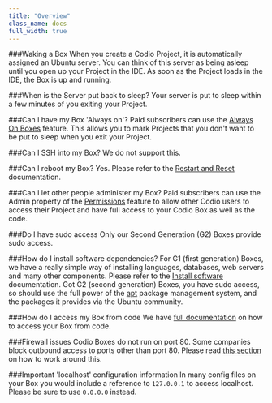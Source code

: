 ```yaml
---
title: "Overview"
class_name: docs
full_width: true
---
```


###Waking a Box
When you create a Codio Project, it is automatically assigned an Ubuntu server. You can think of this server as being asleep until you open up your Project in the IDE. As soon as the Project loads in the IDE, the Box is up and running.

###When is the Server put back to sleep?
Your server is put to sleep within a few minutes of you exiting your Project.

###Can I have my Box 'Always on'?
Paid subscribers can use the [Always On Boxes](/docs/ide/boxes/always-on/) feature. This allows you to mark Projects that you don't want to be put to sleep when you exit your Project.

###Can I SSH into my Box?
We do not support this.

###Can I reboot my Box?
Yes. Please refer to the [Restart and Reset](/docs/ide/boxes/restart-reset/) documentation.

###Can I let other people administer my Box?
Paid subscribers can use the Admin property of the [Permissions](/docs/ide/customization/permissions) feature to allow other Codio users to access their Project and have full access to your Codio Box as well as the code.

###Do I have sudo access
Only our Second Generation (G2) Boxes provide sudo access.

###How do I install software dependencies?
For G1 (first generation) Boxes, we have a really simple way of installing languages, databases, web servers and many other components. Please refer to the [Install software](/docs/ide/boxes/installsw/) documentation. Got G2 (second generation) Boxes, you have sudo access, so should use the full power of the [apt](https://help.ubuntu.com/community/AptGet/Howto) package management system, and the packages it provides via the Ubuntu community.

###How do I access my Box from code
We have [full documentation](/docs/ide/boxes/access/ext-access/) on how to access your Box from code.

###Firewall issues
Codio Boxes do not run on port 80. Some companies block outbound access to ports other than port 80. Please read [this section](/docs/ide/boxes/access/ext-access/) on how to work around this.

###Important 'localhost' configuration information
In many config files on your Box you would include a reference to `127.0.0.1` to access localhost. Please be sure to use `0.0.0.0` instead.
